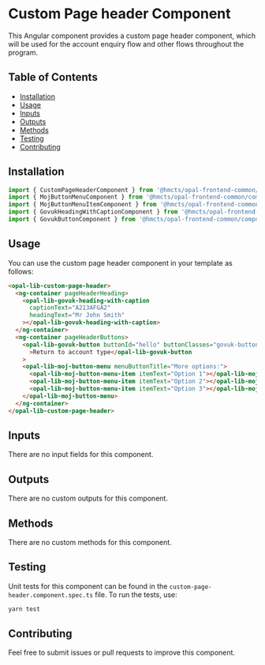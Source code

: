 # Custom Page header Component

This Angular component provides a custom page header component, which will be used for the account enquiry flow and other flows throughout the program.

## Table of Contents

- [Installation](#installation)
- [Usage](#usage)
- [Inputs](#inputs)
- [Outputs](#outputs)
- [Methods](#methods)
- [Testing](#testing)
- [Contributing](#contributing)

## Installation

```typescript
import { CustomPageHeaderComponent } from '@hmcts/opal-frontend-common/components/custom/custom-page-header';
import { MojButtonMenuComponent } from '@hmcts/opal-frontend-common/components/moj/moj-button-menu';
import { MojButtonMenuItemComponent } from '@hmcts/opal-frontend-common/components/moj/moj-button-menu/moj-button-menu-item';
import { GovukHeadingWithCaptionComponent } from '@hmcts/opal-frontend-common/components/govuk/govuk-heading-with-caption';
import { GovukButtonComponent } from '@hmcts/opal-frontend-common/components/govuk/govuk-button';
```

## Usage

You can use the custom page header component in your template as follows:

```html
<opal-lib-custom-page-header>
  <ng-container pageHeaderHeading>
    <opal-lib-govuk-heading-with-caption
      captionText="A213AFGA2"
      headingText="Mr John Smith"
    ></opal-lib-govuk-heading-with-caption>
  </ng-container>
  <ng-container pageHeaderButtons>
    <opal-lib-govuk-button buttonId="hello" buttonClasses="govuk-button--secondary"
      >Return to account type</opal-lib-govuk-button
    >
    <opal-lib-moj-button-menu menuButtonTitle="More options:">
      <opal-lib-moj-button-menu-item itemText="Option 1"></opal-lib-moj-button-menu-item>
      <opal-lib-moj-button-menu-item itemText="Option 2"></opal-lib-moj-button-menu-item>
      <opal-lib-moj-button-menu-item itemText="Option 3"></opal-lib-moj-button-menu-item>
    </opal-lib-moj-button-menu>
  </ng-container>
</opal-lib-custom-page-header>
```

## Inputs

There are no input fields for this component.

## Outputs

There are no custom outputs for this component.

## Methods

There are no custom methods for this component.

## Testing

Unit tests for this component can be found in the `custom-page-header.component.spec.ts` file. To run the tests, use:

```bash
yarn test
```

## Contributing

Feel free to submit issues or pull requests to improve this component.
